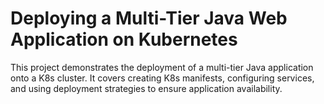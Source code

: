 # Deploying a Multi-Tier Java Web Application on Kubernetes
This project demonstrates the deployment of a multi-tier Java application onto a K8s cluster. It covers creating K8s manifests, configuring services, and using deployment strategies to ensure application availability.
